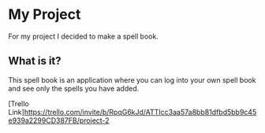 # My Project

For my project I decided to make a spell book.
 

## What is it?

This spell book is an application where you can log into your own spell book and see only the spells you have added. 

[Trello Link]https://trello.com/invite/b/RpqG6kJd/ATTIcc3aa57a8bb81dfbd5bb9c45e939a2299CD387FB/project-2
